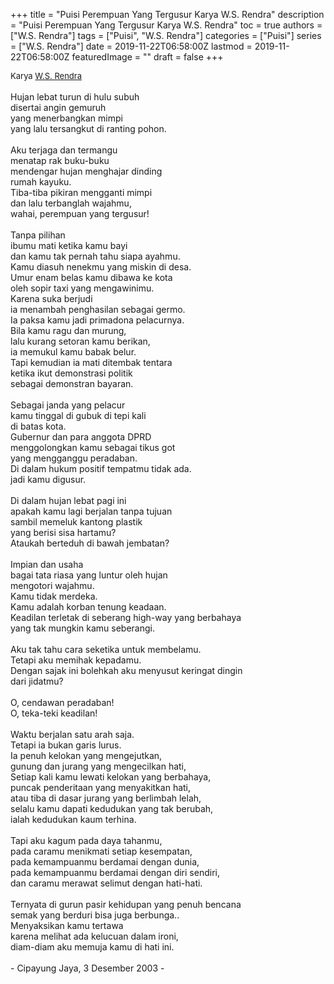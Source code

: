 +++
title = "Puisi Perempuan Yang Tergusur Karya W.S. Rendra"
description = "Puisi Perempuan Yang Tergusur Karya W.S. Rendra"
toc = true
authors = ["W.S. Rendra"]
tags = ["Puisi", "W.S. Rendra"]
categories = ["Puisi"]
series = ["W.S. Rendra"]
date = 2019-11-22T06:58:00Z
lastmod = 2019-11-22T06:58:00Z
featuredImage = ""
draft = false
+++

<div style="text-align: justify;">
<div style="font-size: small;">Karya <a href="/authors/w.s.-rendra/" target="_blank">W.S. Rendra</a></div><br />
Hujan lebat turun di hulu subuh<br />disertai angin gemuruh<br />yang menerbangkan mimpi<br />yang lalu tersangkut di ranting pohon.<br /><br />Aku terjaga dan termangu<br />menatap rak buku-buku<br />mendengar hujan menghajar dinding<br />rumah kayuku.<br />Tiba-tiba pikiran mengganti mimpi<br />dan lalu terbanglah wajahmu,<br />wahai, perempuan yang tergusur!<br /><br />Tanpa pilihan<br />ibumu mati ketika kamu bayi<br />dan kamu tak pernah tahu siapa ayahmu.<br />Kamu diasuh nenekmu yang miskin di desa.<br />Umur enam belas kamu dibawa ke kota<br />oleh sopir taxi yang mengawinimu.<br />Karena suka berjudi<br />ia menambah penghasilan sebagai germo.<br />Ia paksa kamu jadi primadona pelacurnya.<br />Bila kamu ragu dan murung,<br />lalu kurang setoran kamu berikan,<br />ia memukul kamu babak belur.<br />Tapi kemudian ia mati ditembak tentara<br />ketika ikut demonstrasi politik<br />sebagai demonstran bayaran.<br /><br />Sebagai janda yang pelacur<br />kamu tinggal di gubuk di tepi kali<br />di batas kota.<br />Gubernur dan para anggota DPRD<br />menggolongkan kamu sebagai tikus got<br />yang mengganggu peradaban.<br />Di dalam hukum positif tempatmu tidak ada.<br />jadi kamu digusur.<br /><br />Di dalam hujan lebat pagi ini<br />apakah kamu lagi berjalan tanpa tujuan<br />sambil memeluk kantong plastik<br />yang berisi sisa hartamu?<br />Ataukah berteduh di bawah jembatan?<br /><br />Impian dan usaha<br />bagai tata riasa yang luntur oleh hujan<br />mengotori wajahmu.<br />Kamu tidak merdeka.<br />Kamu adalah korban tenung keadaan.<br />Keadilan terletak di seberang high-way yang berbahaya<br />yang tak mungkin kamu seberangi.<br /><br />Aku tak tahu cara seketika untuk membelamu.<br />Tetapi aku memihak kepadamu.<br />Dengan sajak ini bolehkah aku menyusut keringat dingin<br />dari jidatmu?<br /><br />O, cendawan peradaban!<br />O, teka-teki keadilan!<br /><br />Waktu berjalan satu arah saja.<br />Tetapi ia bukan garis lurus.<br />Ia penuh kelokan yang mengejutkan,<br />gunung dan jurang yang mengecilkan hati,<br />Setiap kali kamu lewati kelokan yang berbahaya,<br />puncak penderitaan yang menyakitkan hati,<br />atau tiba di dasar jurang yang berlimbah lelah,<br />selalu kamu dapati kedudukan yang tak berubah,<br />ialah kedudukan kaum terhina.<br /><br />Tapi aku kagum pada daya tahanmu,<br />pada caramu menikmati setiap kesempatan,<br />pada kemampuanmu berdamai dengan dunia,<br />pada kemampuanmu berdamai dengan diri sendiri,<br />dan caramu merawat selimut dengan hati-hati.<br /><br />Ternyata di gurun pasir kehidupan yang penuh bencana<br />semak yang berduri bisa juga berbunga..<br />Menyaksikan kamu tertawa<br />karena melihat ada kelucuan dalam ironi,<br />diam-diam aku memuja kamu di hati ini.<br /><br />- Cipayung Jaya, 3 Desember 2003 -</div>
